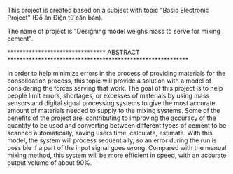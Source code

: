 This project is created based on a subject with topic "Basic Electronic Project" (Đồ án Điện tử căn bản).

The name of project is "Designing model weighs mass to serve for mixing cement". 

******************************** ABSTRACT ***********************************************************

In order to help minimize errors in the process of providing materials for the consolidation process, this topic will provide a solution with a model of considering the forces serving that work.
The goal of this project is to help people limit errors, shortages, or excesses of materials by using mass sensors and digital signal processing systems to give the most accurate amount of materials 
needed to supply to the mixing systems. Some of the benefits of the project are: contributing to improving the accuracy of the quantity to be used and converting between different types of cement to be 
scanned automatically, saving users time, calculate, estimate. With this model, the system will process sequentially, so an error during the run is possible if a part of the input signal goes wrong.
Compared with the manual mixing method, this system will be more efficient in speed, with an accurate output volume of about 90%.
